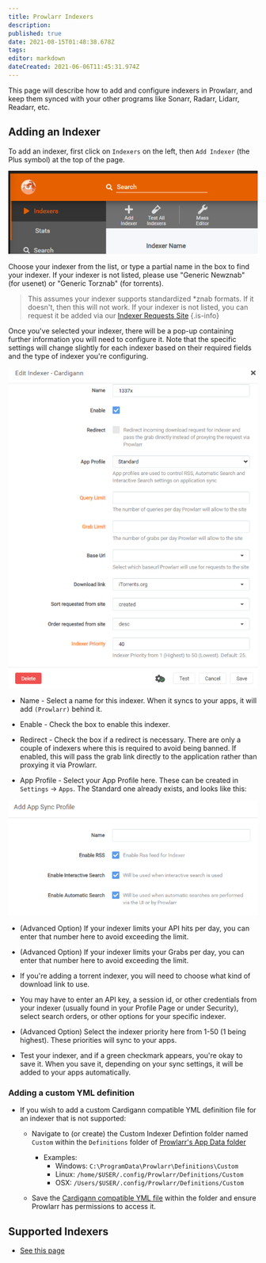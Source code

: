 ```yaml
---
title: Prowlarr Indexers
description: 
published: true
date: 2021-08-15T01:48:38.678Z
tags: 
editor: markdown
dateCreated: 2021-06-06T11:45:31.974Z
---
```


This page will describe how to add and configure indexers in Prowlarr, and keep them synced with your other programs like Sonarr, Radarr, Lidarr, Readarr, etc.

## Adding an Indexer

To add an indexer, first click on `Indexers` on the left, then `Add Indexer` (the Plus symbol) at the top of the page.

![ind_1_addindexer.png](/assets/prowlarr/ind_1_addindexer.png)

Choose your indexer from the list, or type a partial name in the box to find your indexer. If your indexer is not listed, please use "Generic Newznab" (for usenet) or "Generic Torznab" (for torrents).

> This assumes your indexer supports standardized *znab formats. If it doesn't, then this will not work.
> If your indexer is not listed, you can request it be added via our [Indexer Requests Site](https://requests.prowlarr.com)
{.is-info}

Once you've selected your indexer, there will be a pop-up containing further information you will need to configure it. Note that the specific settings will change slightly for each indexer based on their required fields and the type of indexer you're configuring.

![ind_3_indexer2.png](/assets/prowlarr/ind_3_indexer2.png)

- Name - Select a name for this indexer. When it syncs to your apps, it will add `(Prowlarr)` behind it.

- Enable - Check the box to enable this indexer.

- Redirect - Check the box if a redirect is necessary. There are only a couple of indexers where this is required to avoid being banned. If enabled, this will pass the grab link directly to the application rather than proxying it via Prowlarr.

- App Profile - Select your App Profile here. These can be created in `Settings` -> `Apps`. The Standard one already exists, and looks like this:

![ind_3_settingsapps.png](/assets/prowlarr/ind_3_settingsapps.png)

- (Advanced Option) If your indexer limits your API hits per day, you can enter that number here to avoid exceeding the limit.

- (Advanced Option) If your indexer limits your Grabs per day, you can enter that number here to avoid exceeding the limit.

- If you're adding a torrent indexer, you will need to choose what kind of download link to use.

- You may have to enter an API key, a session id, or other credentials from your indexer (usually found in your Profile Page or under Security), select search orders, or other options for your specific indexer.

- (Advanced Option) Select the indexer priority here from 1-50 (1 being highest). These priorities will sync to your apps.

- Test your indexer, and if a green checkmark appears, you're okay to save it. When you save it, depending on your sync settings, it will be added to your apps automatically.

### Adding a custom YML definition

- If you wish to add a custom Cardigann compatible YML definition file for an indexer that is not supported:
  - Navigate to (or create) the Custom Indexer Defintion folder named `Custom` within the `Definitions` folder of [Prowlarr's App Data folder](/prowlarr/appdata-directory)
    - Examples:
      - Windows: `C:\ProgramData\Prowlarr\Definitions\Custom`
      - Linux: `/home/$USER/.config/Prowlarr/Definitions/Custom`
      - OSX: `/Users/$USER/.config/Prowlarr/Definitions/Custom`

  - Save the [Cardigann compatible YML file](/prowlarr/cardigann-yml-definition) within the folder and ensure Prowlarr has permissions to access it.

## Supported Indexers

- [See this page](/prowlarr/supported-indexers/)
